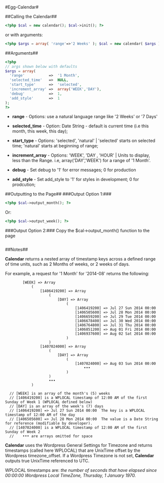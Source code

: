 #Egg-Calendar#



##Calling the Calendar##
```php
<?php $cal = new calendar(); $cal->init(); ?>
```  
  or with arguments:
```php
<?php $args = array( 'range'=>'2 Weeks' ); $cal = new calendar( $args ); $cal->init(); ?>
```  

##Arguments##

```php
<?php
// args shown below with defaults
$args = array(
  'range'           =>  '1 Month',
  'selected_time'   =>  NULL,										
  'start_type'      =>  'selected',									
  'increment_array' =>  array('WEEK','DAY'),						
  'debug'           =>  1, 
  'add_style'       =>  1											
);
?>
```
* **range** - Options: use a natural language range like '2 Weeks' or '7 Days'

* **selected_time** - Option: Date String - default is current time (i.e this month, this week, this day); 

* **start_type** - Options: 'selected', 'natural' | 'selected' starts on selected time; 'natural' starts at beginning of range;

* **increment_array** - Options: 'WEEK', 'DAY , 'HOUR' | Units to display, less than the Range. i.e, array('DAY','WEEK') for a range of '1 Month'.

* **debug** - Set debug to '1' for error messages; 0 for production

* **add_style** - Set add_style to '1' for styles in development; 0 for prodcution;

##Outputting to the Page##
###Output Option 1:###

```php
<?php $cal->output_month(); ?> 
```
Or:
```php
<?php $cal->output_week(); ?>
```
###Output Option 2:###
Copy the $cal->output_month() function to the page
```php

```

##Notes##

**Calendar** returns a nested array of timestamp keys across a defined range of time units, such as 2 Months of weeks, or 2 weeks of days.

For example, a request for '1 Month' for '2014-08' returns the following:
```
  		[WEEK] => Array
  			(
  				[1406419200] => Array
  					(
  						[DAY] => Array
  							(
  								[1406419200] => Jul 27 Sun 2014 00:00
  								[1406505600] => Jul 28 Mon 2014 00:00
  								[1406659200] => Jul 29 Tue 2014 00:00
  								[1406678400] => Jul 30 Wed 2014 00:00
  								[1406764800] => Jul 31 Thu 2014 00:00
  								[1406851200] => Aug 01 Fri 2014 00:00
  								[1406937600] => Aug 02 Sat 2014 00:00
  							)
  					)
  				[1407024000] => Array
  					(
  						[DAY] => Array
  							(
  								[1407024000] => Aug 03 Sun 2014 00:00
  									•••
  							)
  					)
  					•••
  			)
  			
  // [WEEK] is an array of the month's (5) weeks
  // [1406419200] is a WPLOCAL timestamp of 12:00 AM of the first Sunday of Week 1 (WPLOCAL defined below)
  // [DAY] is an array of the week's (7) days
  // [1406419200] => Jul 27 Sun 2014 00:00	The key is a WPLOCAL timestamp of 12:00 AM of the day
  // [1406505600] => Jul 28 Mon 2014 00:00	The value is a Date String for reference (modifiable by developer).
  // [1407024000] is a WPLOCAL timestamp of 12:00 AM of the first Sunday of Week 2 
  //    ••• are arrays omitted for space
```

**Calendar** uses the Wordpress General Settings for Timezone and returns timestamps (called here WPLOCAL) that are UnixTime offset by the Wordpress timezone_offset. If a Wordpress Timezone is not set, **Calendar** outputs true UnixTime referenced to UTC. 

WPLOCAL timestamps are: *the number of seconds that have elapsed since 00:00:00 Wordpress Local TimeZone, Thursday, 1 January 1970.*


